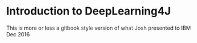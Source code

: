 # Introduction to DeepLearning4J

This is more or less a gitbook style version of what Josh presented to IBM Dec 2016
